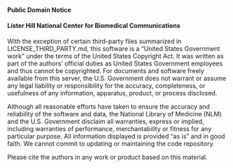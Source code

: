 #### Public Domain Notice

#### Lister Hill National Center for Biomedical Communications

With the exception of certain third-party files summarized in
LICENSE_THIRD_PARTY.md, this software is a “United States Government work”
under the terms of the United States Copyright Act. It was written as part of
the authors’ official duties as United States Government employees and thus
cannot be copyrighted. For documents and software freely available from this
server, the U.S. Government does not warrant or assume any legal liability or
responsibility for the accuracy, completeness, or usefulness of any information,
apparatus, product, or process disclosed.

Although all reasonable efforts have taken to ensure the accuracy and
reliability of the software and data, the National Library of Medicine (NLM)
and the U.S. Government disclaim all warranties, express or implied, including
warranties of performance, merchantability or fitness for any particular
purpose. All information displayed is provided “as is” and in good faith.
We cannot commit to updating or maintaining the code repository.

Please cite the authors in any work or product based on this material.
